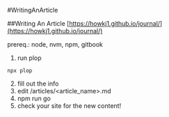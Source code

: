 #WritingAnArticle

##Writing An Article
[https://howkj1.github.io/journal/](https://howkj1.github.io/journal/)

prereq.: node, nvm, npm, gitbook

1. run plop
```
npx plop

```
2. fill out the info
3. edit <gitbook>/articles/<article_name>.md
4. npm run go
5. check your site for the new content!
